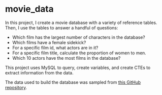 # movie_data
In this project, I create a movie database with a variety of reference tables. Then, I use the tables to answer a handful of questions:
* Which film has the largest number of characters in the database?
* Which films have a female sidekick?
* For a specific film id, what actors are in it?
* For a specific film title, calculate the proportion of women to men.
* Which 10 actors have the most films in the database?

This project uses MySQL to query, create variables, and create CTEs to extract information from the data.

The data used to build the database was sampled from [this GitHub repository](https://github.com/bbrumm/databasestar/tree/main/sample_databases/sample_db_movies).
